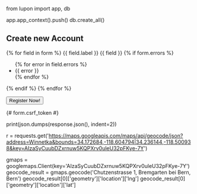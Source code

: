 from lupon import app, db

app.app_context().push()
db.create_all()

<form action="{{ url_for('register') }}"  method="POST">
   <h2 class="form-signin-heading">Create new Account</h2>            
   {% for field in form %}
   <label class="{{ field.class }}" for="event_{{ field.id }}">{{ field.label }}</label>
   {{ field }}
   {% if form.errors %}
       <ul class="errors">{% for error in field.errors %}<li>{{ error }}</li>{% endfor %}</ul>
   {% endif %}
   {% endfor %}
   <p><input type="Submit" value="Register Now!"></p>
   {# form.csrf_token #}
</form>


print(json.dumps(response.json(), indent=2))

r = requests.get('https://maps.googleapis.com/maps/api/geocode/json?address=Winnetka&bounds=34.172684,-118.604794|34.236144,-118.500938&key=AIzaSyCuubDZxrnuw5KQPXrv0uleU32pFKye-7Y')

gmaps = googlemaps.Client(key='AIzaSyCuubDZxrnuw5KQPXrv0uleU32pFKye-7Y')
geocode_result = gmaps.geocode('Chutzenstrasse 1, Bremgarten bei Bern, Bern')
geocode_result[0]['geometry']['location']['lng']
geocode_result[0]['geometry']['location']['lat']